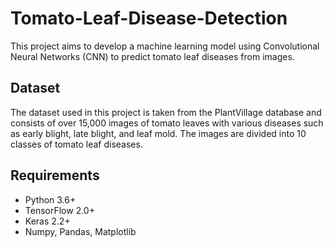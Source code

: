 ﻿# Tomato-Leaf-Disease-Detection
This project aims to develop a machine learning model using Convolutional Neural Networks (CNN) to predict tomato leaf diseases from images.

## Dataset
The dataset used in this project is taken from the PlantVillage database and consists of over 15,000 images of tomato leaves with various diseases such as early blight, late blight, and leaf mold. The images are divided into 10 classes of tomato leaf diseases.

## Requirements
- Python 3.6+
- TensorFlow 2.0+
- Keras 2.2+
- Numpy, Pandas, Matplotlib

